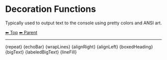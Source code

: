 # Decoration Functions

Typically used to output text to the console using pretty colors and ANSI art.

<!-- TEMPLATE header 2 -->
[⬅ Top](index.md) [⬅ Parent ](../index.md)
<hr />

{repeat}
{echoBar}
{wrapLines}
{alignRight}
{alignLeft}
{boxedHeading}
{bigText}
{labeledBigText}
{lineFill}
